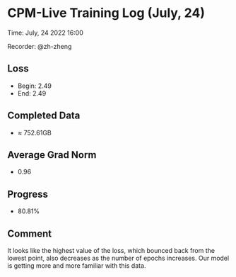 
# CPM-Live Training Log (July, 24)

Time: July, 24 2022 16:00

Recorder: @zh-zheng

## Loss
- Begin: 2.49
- End: 2.49
	
## Completed Data
- $\approx$ 752.61GB

## Average Grad Norm
- 0.96

## Progress
- 80.81%

## Comment

It looks like the highest value of the loss, which bounced back from the lowest point, also decreases as the number of epochs increases. Our model is getting more and more familiar with this data.
